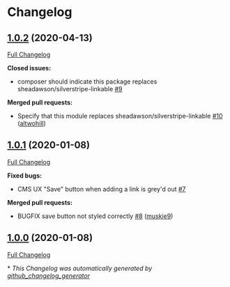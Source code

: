 # Changelog

## [1.0.2](https://github.com/dynamic/silverstripe-linkable/tree/1.0.2) (2020-04-13)

[Full Changelog](https://github.com/dynamic/silverstripe-linkable/compare/1.0.1...1.0.2)

**Closed issues:**

- composer should indicate this package replaces sheadawson/silverstripe-linkable [\#9](https://github.com/dynamic/silverstripe-linkable/issues/9)

**Merged pull requests:**

- Specify that this module replaces sheadawson/silverstripe-linkable [\#10](https://github.com/dynamic/silverstripe-linkable/pull/10) ([altwohill](https://github.com/altwohill))

## [1.0.1](https://github.com/dynamic/silverstripe-linkable/tree/1.0.1) (2020-01-08)

[Full Changelog](https://github.com/dynamic/silverstripe-linkable/compare/1.0.0...1.0.1)

**Fixed bugs:**

- CMS UX "Save" button when adding a link is grey'd out [\#7](https://github.com/dynamic/silverstripe-linkable/issues/7)

**Merged pull requests:**

- BUGFIX save button not styled correctly [\#8](https://github.com/dynamic/silverstripe-linkable/pull/8) ([muskie9](https://github.com/muskie9))

## [1.0.0](https://github.com/dynamic/silverstripe-linkable/tree/1.0.0) (2020-01-08)

[Full Changelog](https://github.com/dynamic/silverstripe-linkable/compare/efc686c9c3ec34019053e01db26b5f09442909c9...1.0.0)



\* *This Changelog was automatically generated by [github_changelog_generator](https://github.com/github-changelog-generator/github-changelog-generator)*

